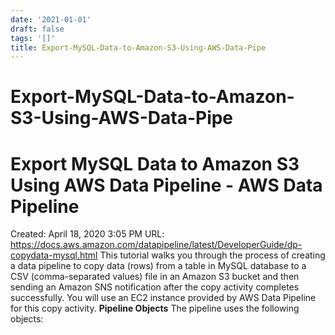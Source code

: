 ```yaml
---
date: '2021-01-01'
draft: false
tags: '[]'
title: Export-MySQL-Data-to-Amazon-S3-Using-AWS-Data-Pipe
---
```


# Export-MySQL-Data-to-Amazon-S3-Using-AWS-Data-Pipe

# Export MySQL Data to Amazon S3 Using AWS Data Pipeline - AWS Data Pipeline
Created: April 18, 2020 3:05 PM
URL: https://docs.aws.amazon.com/datapipeline/latest/DeveloperGuide/dp-copydata-mysql.html
This tutorial walks you through the process of creating a data pipeline to copy data (rows) from a table in MySQL database to a CSV (comma-separated values) file in an Amazon S3 bucket and then sending an Amazon SNS notification after the copy activity completes successfully.
You will use an EC2 instance provided by AWS Data Pipeline for this copy activity.
**Pipeline Objects**
The pipeline uses the following objects:
